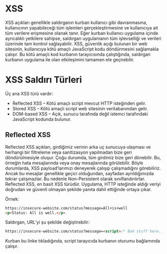 # XSS
XSS açıkları genellikle saldırganın kurban kullanıcı gibi davranmasına, kullanıcının yapabileceği tüm işlemleri gerçekleştirmesine ve kullanıcıya ait tüm verilere erişmesine olanak tanır. Eğer kurban kullanıcı uygulama içinde ayrıcalıklı yetkilere sahipse, saldırgan uygulamanın tüm işlevselliği ve verileri üzerinde tam kontrol sağlayabilir. XSS, güvenlik açığı bulunan bir web sitesinin, kullanıcıya kötü amaçlı JavaScript kodu döndürmesini sağlamakla çalışır. Bu kötü amaçlı kod kurbanın tarayıcısında çalıştığında, saldırgan kurbanın uygulama ile olan etkileşimini tamamen ele geçirebilir.

# XSS Saldırı Türleri
Üç ana XSS türü vardır:
- Reflected XSS – Kötü amaçlı script mevcut HTTP isteğinden gelir.
- Stored XSS – Kötü amaçlı script web sitesinin veritabanından gelir.
- DOM-based XSS – Açık, sunucu tarafında değil istemci tarafındaki JavaScript kodunda bulunur.

## Reflected XSS
Reflected XSS açıkları, girdiğimiz verinin arka uç sunucuya ulaşması ve herhangi bir filtreleme veya sanitizasyon yapılmadan bize geri döndürülmesiyle oluşur. Çoğu durumda, tüm girdimiz bize geri dönebilir. Bu, örneğin hata mesajlarında veya onay mesajlarında görülebilir. Böyle durumlarda, XSS payload’larımızı deneyerek çalışıp çalışmadığını görebiliriz. Ancak bu mesajlar genellikle geçici olduğundan, sayfadan ayrıldığımızda tekrar çalışmazlar. Bu nedenle Non-Persistent olarak sınıflandırılırlar. Reflected XSS, en basit XSS türüdür. Uygulama, HTTP isteğinde aldığı veriyi doğrudan ve güvenli olmayan şekilde yanıta dahil ettiğinde ortaya çıkar.

Örnek:
```html
https://insecure-website.com/status?message=All+is+well
<p>Status: All is well.</p>
```

Saldırgan, URL’yi şu şekilde değiştirebilir:
```html
https://insecure-website.com/status?message=<script>/* Bad stuff here... */</script>
```

Kurban bu linke tıkladığında, script tarayıcıda kurbanın oturumu bağlamında çalışır.